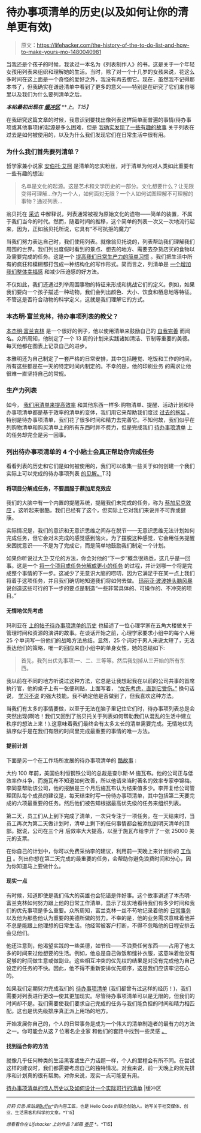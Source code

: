 # 待办事项清单的历史(以及如何让你的清单更有效)

> 原文：<https://lifehacker.com/the-history-of-the-to-do-list-and-how-to-make-yours-mo-1480040981>

当我还是个孩子的时候，我读过一本名为《列表制作人》的书。这是关于一个年轻女孩用列表来组织和理解她的生活。当时，除了对一个十几岁的女孩来说，花这么多时间在这上面是一个奇怪的爱好之外，我没有再去想它。现在，虽然我不记得那本书了，但我确实在谦逊清单中看到了更多的意义——特别是在研究了它们来自哪里以及我们为什么要列清单之后。



***本帖最初出现在*** [***缓冲区***](http://blog.bufferapp.com/the-origin-of-the-to-do-list-and-how-to-design-one-that-works) ***上。*T15】**

在我研究这篇文章的时候，我意识到要找出像列表这样简单而普遍的事情(待办事项或其他事项)的起源是多么困难，但是 [我确实发现了一些有趣的故事](http://blog.bufferapp.com/science-of-storytelling-why-telling-a-story-is-the-most-powerful-way-to-activate-our-brains) 关于列表在过去是如何被使用的，以及为什么我们发现它们在日常生活中很有用。

### 为什么我们首先要列清单？

哲学家兼小说家 [安伯托·艾柯](http://www.spiegel.de/international/zeitgeist/spiegel-interview-with-umberto-eco-we-like-lists-because-we-don-t-want-to-die-a-659577.html) 是清单的忠实粉丝，对于清单为何对人类如此重要有一些有趣的想法:

> 名单是文化的起源。这是艺术和文学历史的一部分。文化想要什么？让无限变得可理解…作为一个人，如何面对无限？一个人如何试图理解不可理解的事物？通过列表…

翁贝托在 [采访](http://www.spiegel.de/international/zeitgeist/spiegel-interview-with-umberto-eco-we-like-lists-because-we-don-t-want-to-die-a-659577.html) 中解释说，列表通常被视为原始文化的遗物——简单的装置，不属于我们当今的时代。然而，随着时间的推移，这个简单的列表一次又一次地流行起来，因为，正如翁贝托所说，它具有“不可抗拒的魔力”

当我们努力表达自己时，我们使用列表。就像翁贝托说的，列表帮助我们理解我们周围的世界。我们列出度假时看到的景点、想去的地方、需要去杂货店买的食物以及需要完成的任务。这是一个 [提高我们日常生产力的简单习惯](http://blog.bufferapp.com/simple-productivity-tips-science) 。我们把生活中所有的疯狂和模糊都打包成一种结构化的写作形式。简而言之，列清单是 [一个增加我们整体幸福感](http://blog.bufferapp.com/10-scientifically-proven-ways-to-make-yourself-happier) 和减少压迫感的好方法。

不仅如此，我们还通过列举周围事物的特征来形成和挑战它们的定义。例如，如果我们要向一个孩子描述一种动物，我们会列出颜色、大小、饮食和栖息地等特征。不管这是否符合动物的科学定义，这就是我们理解它的方式。

### 本杰明·富兰克林，待办事项列表的教父？

[本杰明·富兰克林](https://lifehacker.com/benjamin-franklins-best-productivity-tricks-637033563) 是一个很好的例子，他以使用清单来鼓励自己的 [自我完善](http://www.inc.com/jeff-haden/inside-buffer-company-complete-transparency.html) 而闻名。众所周知，他制定了一个 13 周的计划来实践诸如清洁、节制等重要的美德。每天他都在图表上记录自己的进步。

本雅明还为自己制定了一套严格的日常安排，其中包括睡觉、吃饭和工作的时间，所有这些都是在一天的特定时间内制定的。不幸的是，他的印刷业务 的需求让他很难一直坚持自己的常规。

### 生产力列表

如今， [我们用清单来提高效率](http://blog.bufferapp.com/simple-productivity-tips-science) 和其他东西一样多:购物清单、提醒、活动计划和待办事项清单都是基于效率的清单的变体，我们用它来帮助我们度过 [过去的拖延](http://blog.bufferapp.com/how-to-stop-procrastinating-by-using-the-2-minute-rule) 。特别是待办事项清单，我们花了很多时间和精力去完善它。不知何故，我们似乎在列购物清单和购买清单上的所有东西时并不费力，但是完成我们 [待办事项清单](https://lifehacker.com/back-to-basics-how-to-simplify-your-to-do-list-and-mak-5954123) 上的任务却完全是另一回事。

### 列出待办事项清单的 4 个小贴士会真正帮助你完成任务

看看列表的历史和它们是如何被使用的，我们可以收集一些关于如何创建一个我们实际上可以完成的待办事项列表 [的见解。](http://blog.bufferapp.com/the-daily-routines-of-famous-entrepreneurs-and-how-to-design-your-own-master-routine)T3】

#### 将项目分解成任务，不要屈服于蔡加尼克效应

我们的大脑中有一个内置的提醒系统，提醒我们未完成的任务，称为 [蔡加尼克效应](http://www.brainpickings.org/index.php/2012/02/09/willpower-to-do-list/) 。这听起来很酷，我们已经有了这个，但实际上它对我们来说并不可靠或健康。

实际情况是，我们的意识和无意识思维之间存在脱节——无意识思维无法计划如何完成任务，但它会对未完成的感觉感到恼火。为了摆脱这种感觉，它会用任务提醒来困扰意识——不是为了完成它，而是简单地鼓励我们制定一个计划。

如果你听说过大卫·艾伦的方法，你会对他的“下一步”概念很熟悉，这几乎是一回事。这是一个 [将一个项目或任务分解成更小的任务](http://blog.bufferapp.com/the-science-of-stress-how-its-breaking-down-your-body) 的过程，并计划哪一个将是完成整个事情的下一步。这减少了无意识大脑的唠叨，因为它满足于在某一点上我们将着手这项任务，并且我们确切地知道我们将如何去做。 [玛丽亚·波波娃](http://lifehacker.com/im-maria-popova-and-this-is-how-i-work-5942623)[头脑风暴](http://www.brainpickings.org/) 说创造这些可行的下一步的要点是制造“一些非常具体的、可操作的、不冲突的项目。”

#### 无情地优先考虑

玛利亚在 [上的帖子待办事项清单的历史](http://www.brainpickings.org/index.php/2012/02/09/willpower-to-do-list/) 也描述了一位心理学家在五角大楼做关于管理时间和资源的演讲的故事。在谈话开始之前，心理学家要求小组中的每个人用 25 个单词写一份他们的战略方法总结。显然，25 个词对于男人来说太短了，无法表达他们的策略，唯一的回应来自小组中的单身女性，她的总结如下:

> 首先，我列出优先事项:一、二、三等等。然后我划掉从三开始的所有东西。

我以前在不同的地方听说过这种方法，它总是让我想起我在以前的公司共事的首席执行官，他的桌子上有一张便利贴，上面写着， [“优先考虑，直到它受伤。”](http://blog.bufferapp.com/the-science-of-stress-how-its-breaking-down-your-body) 换句话说， [学习不说](http://blog.bufferapp.com/the-science-of-stress-how-its-breaking-down-your-body) 的强大技能。我不确定他是否做到了，但我喜欢这种方法。

当我们有太多的事情要做，以至于无法在脑子里记住它们时，待办事项列表总是会突然出现(啊哈！我们又回到了翁贝托关于列表如何帮助我们从混乱的生活中建立秩序的想法上来！).这意味着我们最终会有太多太长的清单需要完成。无情地优先排序似乎是在我们有限的时间里完成最重要的事情的唯一方法。

#### 提前计划

下面是另一个在工作场所发展的待办事项清单的 [酷故事](http://vettyofficer.blogspot.com.au/2010/10/history-of-to-do-lists.html) :

大约 100 年前，美国伯利恒钢铁公司的总裁是查尔斯·M·施瓦布。他的公司正与低效率作斗争，而施瓦布不知道如何改善，所以他请来当时著名的效率专家李锦梅。李同意帮助该公司，他的报酬是三个月后施瓦布认为结果值多少。李开复给公司管理团队每个成员的建议是，每天结束时写一份待办事项清单，其中包括第二天要完成的六项最重要的任务。然后他们被告知根据最高优先级的任务来组织列表。

第二天，员工们从上到下完成了清单，一次只专注于一项任务。在一天结束时，当员工再次为第二天做计划时，清单上剩下的任何事情都会被添加到明天清单的顶部。据说，公司在三个月 后效率大大提高，以至于施瓦布给李开了一张 25000 美元的支票。

在你自己的计划中，你可以免费采纳李的建议，利用前一天晚上来计划你的 [工作日](https://lifehacker.com/control-your-workday-with-a-game-plan-324087) 。列出你想在第二天完成的最重要的任务，会帮助你避免浪费时间和分心，因为你知道马上要做什么。

#### 现实一点

有时候，知道即使是我们伟大的英雄也会犯错是件好事。这个故事讲述了本杰明·富兰克林如何努力跟上他的日常工作清单，显示了现实地看待我们有多少时间和我们的优先事项是多么重要。众所周知，富兰克林一丝不苟地记录着他的 [日常事务](http://blog.bufferapp.com/the-daily-routines-of-famous-entrepreneurs-and-how-to-design-your-own-master-routine) 以及他为那些他认为重要的美德所做的努力。不幸的是，他的业务需求意味着他并不总是能跟上他理想的日常生活。他经常被客户打断，不得不忽略他的日程安排去会见他们。

他还注意到，他渴望实践的一些美德，如节俭——不浪费任何东西——占用了他太多的时间来过他想要的生活。例如，他总是自己做饭和缝补衣服，这意味着他没有足够的时间做生意或做副业。这些相互冲突的优先权的结果是对没有完成他为自己设定的任务的不快。因此，他不得不重新安排优先顺序，这是我们应该牢记在心的。

如果我们定期努力完成我们的 [待办事项清单](https://lifehacker.com/make-your-to-do-list-more-doable-with-the-1-3-5-rule-5994155) (我们都曾有过这样的经历！)，我们需要对列表进行更改—使其更加现实。尽管待办事项清单可以是无限的，但我们的时间却不是。我们需要使我们要求自己完成的任务与我们能负担的时间和精力相匹配。这也是优先级排序真正派上用场的地方。

开始发展你自己的，个人的日常事务是成为一个伟大的清单制造者的最有力的方法之一。你可能会从这 7 位著名企业家 和他们的套路中找到一些灵感 [。](http://blog.bufferapp.com/the-daily-routines-of-famous-entrepreneurs-and-how-to-design-your-own-master-routine)

#### 找到适合你的方法

就像几乎任何种类的生活黑客或生产力话题一样，个人的里程会有所不同。在尝试这样的建议时，我们都需要考虑自己的独特情况。对我来说，前一天晚上的优先排序和计划真的很有帮助。对你来说，现实一点可能更有用。

[待办事项清单的惊人历史以及如何设计一个实际可行的清单](http://blog.bufferapp.com/the-origin-of-the-to-do-list-and-how-to-design-one-that-works) |缓冲区

* * *

<small>*贝莉·贝思·库珀是*</small>[*<small>Buffer</small>*](http://bufferapp.com/)<small>*的内容工匠，也是 Hello Code 的联合创始人。她写关于社交媒体、创业、生活黑客和科学的文章。*T15】</small>

<small>*想看看你在 Lifehacker 上的作品？邮箱*</small> [<small>*泰莎*</small>](https://mail.google.com/mail/?view=cm&fs=1&tf=1&to=tessa@lifehacker.com) <small>*。*T15】</small>